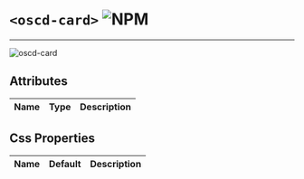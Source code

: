 # `<oscd-card>` ![NPM](https://img.shields.io/badge/NPM-0.0.1-cb0001)

---

![oscd-card](screenshots/Chromium/baseline/oscd-card.png)
## Attributes

| Name | Type | Description |
| ---- | ---- | ----------- |

## Css Properties

| Name | Default | Description |
| ---- | ------- | ----------- |